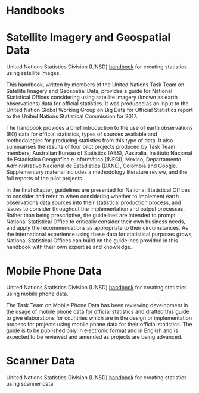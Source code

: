 # Handbooks
# Satellite Imagery and Geospatial Data
United Nations Statistics Division (UNSD) [handbook](https://unstats.un.org/bigdata/taskteams/satellite/UNGWG_Satellite_Task_Team_Report_WhiteCover.pdf) for creating statistics using satellite images.

This handbook, written by members of the United Nations Task Team on Satellite Imagery and Geospatial Data, provides a guide for National Statistical Offices considering using satellite imagery (known as earth observations) data for official statistics. It was produced as an input to the United Nation Global Working Group on Big Data for Official Statistics report to the United Nations Statistical Commission for 2017.
 
The handbook provides a brief introduction to the use of earth observations (EO) data for official statistics, types of sources available and methodologies for producing statistics from this type of data. It also summarises the results of four pilot projects produced by Task Team members; Australian Bureau of Statistics (ABS), Australia, Instituto Nacional de Estadística Geografíca e Informática (INEGI), Mexico, Departamento Administrativo Nacional de Estadistica (DANE), Colombia and Google. Supplementary material includes a methodology literature review, and the full reports of the pilot projects.
 
In the final chapter, guidelines are presented for National Statistical Offices to consider and refer to when considering whether to implement earth observations data sources into their statistical production process, and issues to consider throughout the implementation and output processes. Rather than being prescriptive, the guidelines are intended to prompt National Statistical Office to critically consider their own business needs, and apply the recommendations as appropriate to their circumstances. As the international experience using these data for statistical purposes grows, National Statistical Offices can build on the guidelines provided in this handbook with their own expertise and knowledge.
# Mobile Phone Data
United Nations Statistics Division (UNSD) [handbook](https://unstats.un.org/bigdata/taskteams/mobilephone/Handbook%20on%20Mobile%20Phone%20Data%20for%20official%20statistics%20-%20Draft%20Nov%202017.pdf) for creating statistics using mobile phone data.

The Task Team on Mobile Phone Data has been reviewing development in the usage of mobile phone data for official statistics and drafted this guide to give elaborations for countries which are in the design or implementation process for projects using mobile phone data for their official statistics. The guide is to be published only in electronic format and in English and is expected to be reviewed and amended as projects are being advanced.
# Scanner Data
United Nations Statistics Division (UNSD) [handbook](https://unstats.un.org/bigdata/taskteams/scannerdata/workshops/Presentation_scanner%20data_Bogota_ABS.pdf) for creating statistics using scanner data.
